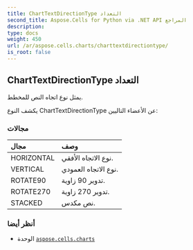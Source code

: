 ```yaml
---
title: ChartTextDirectionType التعداد
second_title: Aspose.Cells for Python via .NET API المراجع
description:
type: docs
weight: 450
url: /ar/aspose.cells.charts/charttextdirectiontype/
is_root: false
---
```

##  ChartTextDirectionType التعداد
يمثل نوع اتجاه النص للمخطط.



يكشف النوع ChartTextDirectionType عن الأعضاء التاليين:

###  مجالات
| مجال| وصف|
| :- | :- |
| HORIZONTAL | نوع الاتجاه الأفقي.|
| VERTICAL | نوع الاتجاه العمودي.|
| ROTATE90 | تدوير 90 زاوية.|
| ROTATE270 | تدوير 270 زاوية.|
| STACKED | نص مكدس.|



###  أنظر أيضا
* الوحدة [`aspose.cells.charts`](..)
